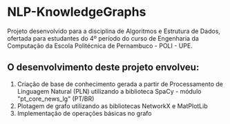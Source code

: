 # NLP-KnowledgeGraphs
  Projeto desenvolvido para a disciplina de Algoritmos e Estrutura de Dados, ofertada para estudantes do 4º período do curso de Engenharia da Computação da Escola Politécnica de Pernambuco - POLI - UPE.

## O desenvolvimento deste projeto envolveu:

  1. Criação de base de conhecimento gerada a partir de Processamento de Linguagem Natural (PLN) utilizando a biblioteca SpaCy - módulo "pt_core_news_lg" (PT/BR)
  2. Plotagem de grafo utilizando as bibliotecas NetworkX e MatPlotLib
  3. Implementação de operações básicas no grafo


